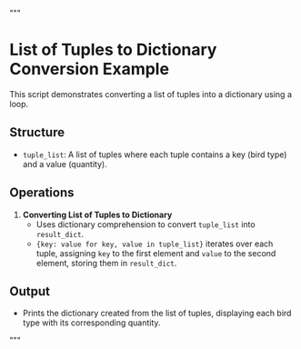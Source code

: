 """
# List of Tuples to Dictionary Conversion Example

This script demonstrates converting a list of tuples into a dictionary using a loop.

## Structure
- `tuple_list`: A list of tuples where each tuple contains a key (bird type) and a value (quantity).

## Operations

1. **Converting List of Tuples to Dictionary**
   - Uses dictionary comprehension to convert `tuple_list` into `result_dict`.
   - `{key: value for key, value in tuple_list}` iterates over each tuple, assigning `key` to the first element and `value` to the second element, storing them in `result_dict`.

## Output
- Prints the dictionary created from the list of tuples, displaying each bird type with its corresponding quantity.

"""
